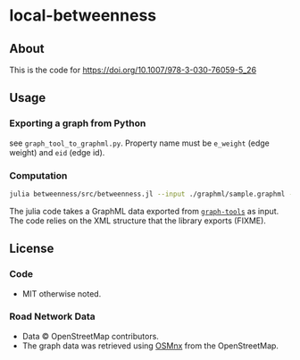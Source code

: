 # local-betweenness

## About
This is the code for https://doi.org/10.1007/978-3-030-76059-5_26

## Usage

### Exporting a graph from Python

see `graph_tool_to_graphml.py`. Property name must be `e_weight` (edge weight) and `eid` (edge id).

### Computation
```bash
julia betweenness/src/betweenness.jl --input ./graphml/sample.graphml --output ./
```

The julia code takes a GraphML data exported from [`graph-tools`](https://graph-tool.skewed.de) as input. The code relies on the XML structure that the library exports (FIXME).

## License

### Code
- MIT otherwise noted.

### Road Network Data
- Data © OpenStreetMap contributors.
- The graph data was retrieved using [OSMnx](https://github.com/gboeing/osmnx) from the OpenStreetMap.